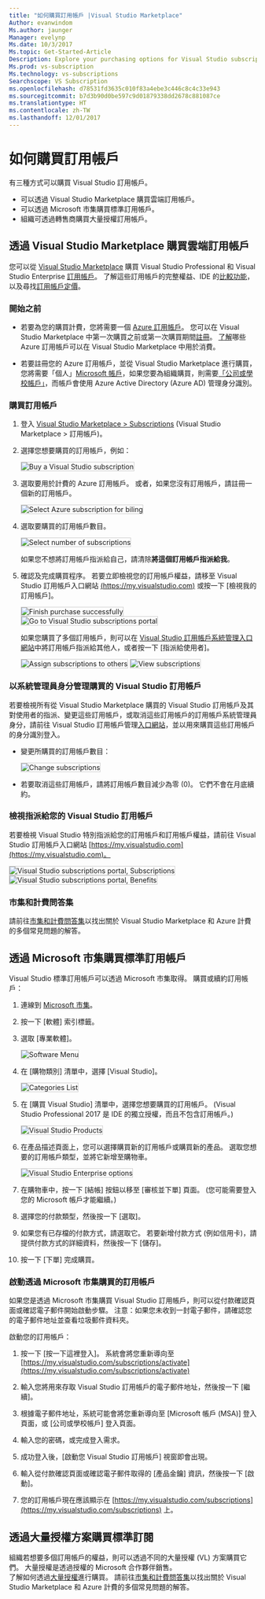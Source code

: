 ```yaml
---
title: "如何購買訂用帳戶 |Visual Studio Marketplace"
Author: evanwindom
Ms.author: jaunger
Manager: evelynp
Ms.date: 10/3/2017
Ms.topic: Get-Started-Article
Description: Explore your purchasing options for Visual Studio subscriptions
Ms.prod: vs-subscription
Ms.technology: vs-subscriptions
Searchscope: VS Subscription
ms.openlocfilehash: d78531fd3635c010f83a4ebe3c446c8c4c33e943
ms.sourcegitcommit: b7d3b90d0be597c9d01879338dd2678c881087ce
ms.translationtype: HT
ms.contentlocale: zh-TW
ms.lasthandoff: 12/01/2017
---
```

#   <a name="how-to-buy-a-subscription"></a>如何購買訂用帳戶
有三種方式可以購買 Visual Studio 訂用帳戶。  
- 可以透過 Visual Studio Marketplace 購買雲端訂用帳戶。
- 可以透過 Microsoft 市集購買標準訂用帳戶。 
- 組織可透過轉售商購買大量授權訂用帳戶。  

## <a name="buying-cloud-subscriptions-through-the-visual-studio-marketplace"></a>透過 Visual Studio Marketplace 購買雲端訂用帳戶
您可以從 [Visual Studio Marketplace](https://marketplace.visualstudio.com) 購買 Visual Studio Professional 和 Visual Studio Enterprise [訂用帳戶](https://www.visualstudio.com/subscriptions/)。 了解這些訂用帳戶的完整權益、IDE 的[比較功能](https://www.visualstudio.com/vs/compare/)，以及尋找[訂用帳戶定價](https://www.visualstudio.com/vs/pricing/)。

### <a name="before-you-start"></a>開始之前

*   若要為您的購買計費，您將需要一個 [Azure 訂用帳戶](https://azure.microsoft.com/en-us/pricing/purchase-options/)。 您可以在 Visual Studio Marketplace 中第一次購買之前或第一次購買期間[註冊](https://account.windowsazure.com/Subscriptions)。
[了解](https://docs.microsoft.com/en-us/vsts/marketplace/marketplace-billing-qa)哪些 Azure 訂用帳戶可以在 Visual Studio Marketplace 中用於消費。 

*   若要註冊您的 Azure 訂用帳戶，並從 Visual Studio Marketplace 進行購買，您將需要「個人」[Microsoft 帳戶](https://www.microsoft.com/account)，如果您要為組織購買，則需要[「公司或學校帳戶」](https://azure.microsoft.com/en-us/documentation/articles/sign-up-organization/)，而帳戶會使用 Azure Active Directory (Azure AD) 管理身分識別。

### <a name="buy-subscriptions"></a>購買訂用帳戶


1.  登入 [Visual Studio Marketplace > Subscriptions](https://marketplace.visualstudio.com/subscriptions) (Visual Studio Marketplace > 訂用帳戶)。

2.  選擇您想要購買的訂用帳戶，例如：

    <img alt="Buy a Visual Studio subscription" src="_img/buy-vs-subscriptions/buy-vs-sub-start.png" style="border: 1px solid #CCCCCC" />

3.  選取要用於計費的 Azure 訂用帳戶。
或者，如果您沒有訂用帳戶，請註冊一個新的訂用帳戶。

    <img alt="Select Azure subscription for biling" src="_img/buy-vs-subscriptions/buy-vs-sub-Azure-sub.png" style="border: 1px solid #CCCCCC" />

4.  選取要購買的訂用帳戶數目。

    <img alt="Select number of subscriptions" src="_img/buy-vs-subscriptions/buy-vs-sub-users.png" style="border: 1px solid #CCCCCC" />

    如果您不想將訂用帳戶指派給自己，請清除**將這個訂用帳戶指派給我**。

5.  確認及完成購買程序。 若要立即檢視您的訂用帳戶權益，請移至 Visual Studio 訂用帳戶入口網站 [(https://my.visualstudio.com)](https://my.visualstudio.com) 或按一下 [檢視我的訂用帳戶]。

    <img alt="Finish purchase successfully" src="_img/buy-vs-subscriptions/buy-vs-sub-success.png" style="border: 1px solid #CCCCCC" />

    <img alt="Go to Visual Studio subscriptions portal" src="_img/buy-vs-subscriptions/view-subscription-benefits-subscriptions-portal.png" style="border: 1px solid #CCCCCC" />

    如果您購買了多個訂用帳戶，則可以在 [Visual Studio 訂用帳戶系統管理入口網站]( https://manage.visualstudio.com/cloud)中將訂用帳戶指派給其他人，或者按一下 [指派給使用者]。

    <img alt="Assign subscriptions to others" src="_img/buy-vs-subscriptions/buy-vs-sub-success-many.png" style="border: 1px solid #CCCCCC" />

    <img alt="View subscriptions" src="_img/buy-vs-subscriptions/assign-subscriptions.png" style="border: 1px solid #CCCCCC" />

<a name="manage-subscriptions"></a>
###  <a name="manage-purchased-visual-studio-subscriptions-as-administrator"></a>以系統管理員身分管理購買的 Visual Studio 訂用帳戶

若要檢視所有從 Visual Studio Marketplace 購買的 Visual Studio 訂用帳戶及其對使用者的指派、變更這些訂用帳戶，或取消這些訂用帳戶的訂用帳戶系統管理員身分，請前往 Visual Studio 訂用帳戶管理[入口網站](https://manage.visualstudio.com/cloud)，並以用來購買這些訂用帳戶的身分識別登入。

*   變更所購買的訂用帳戶數目：

    <img alt="Change subscriptions" src="_img/buy-vs-subscriptions/manage-subscriptions.png" style="border: 1px solid #CCCCCC" />

*   若要取消這些訂用帳戶，請將訂用帳戶數目減少為零 (0)。 它們不會在月底續約。

### <a name="view-visual-studio-subscriptions-assigned-to-you"></a>檢視指派給您的 Visual Studio 訂用帳戶

若要檢視 Visual Studio 特別指派給您的訂用帳戶和訂用帳戶權益，請前往 Visual Studio 訂用帳戶入口網站 [https://my.visualstudio.com](https://my.visualstudio.com)。

   <img alt="Visual Studio subscriptions portal, Subscriptions" src="_img/buy-vs-subscriptions/view-assigned-subscription-list-subscriptions-portal.png" style="border: 1px solid #CCCCCC" />

   <img alt="Visual Studio subscriptions portal, Benefits" src="_img/buy-vs-subscriptions/view-subscription-benefits-subscriptions-portal.png" style="border: 1px solid #CCCCCC" />

### <a name="marketplace-and-billing-qa"></a>市集和計費問答集

請前往[市集和計費問答集](/vsts/marketplace/marketplace-billing-qa)以找出關於 Visual Studio Marketplace 和 Azure 計費的多個常見問題的解答。 

## <a name="buying-standard-subscriptions-through-the-microsoft-store"></a>透過 Microsoft 市集購買標準訂用帳戶
Visual Studio 標準訂用帳戶可以透過 Microsoft 市集取得。  購買或續約訂用帳戶：

1. 連線到 [Microsoft 市集](https://www.microsoft.com/store)。
2. 按一下 [軟體] 索引標籤。
3. 選取 [專業軟體]。

    <img alt="Software Menu" src="_img/buy-vs-subscriptions/professional-software.png" style="border: 1px solid #CCCCCC" />

4. 在 [購物類別] 清單中，選擇 [Visual Studio]。

    <img alt="Categories List" src="_img/buy-vs-subscriptions/shop-categories.png" style="border: 1px solid #CCCCCC" />

5. 在 [購買 Visual Studio] 清單中，選擇您想要購買的訂用帳戶。 (Visual Studio Professional 2017 是 IDE 的獨立授權，而且不包含訂用帳戶。)

    <img alt="Visual Studio Products" src="_img/buy-vs-subscriptions/shop-visual-studio.png" style="border: 1px solid #CCCCCC" />

6. 在產品描述頁面上，您可以選擇購買新的訂用帳戶或購買新的產品。  選取您想要的訂用帳戶類型，並將它新增至購物車。 

    <img alt="Visual Studio Enterprise options" src="_img/buy-vs-subscriptions/enterprise-options.png" style="border: 1px solid #CCCCCC" />

7. 在購物車中，按一下 [結帳] 按鈕以移至 [審核並下單] 頁面。  (您可能需要登入您的 Microsoft 帳戶才能繼續。) 

8. 選擇您的付款類型，然後按一下 [選取]。

9. 如果您有已存檔的付款方式，請選取它。  若要新增付款方式 (例如信用卡)，請提供付款方式的詳細資料，然後按一下 [儲存]。

10. 按一下 [下單] 完成購買。  

### <a name="activating-subscriptions-purchased-through-the-microsoft-store"></a>啟動透過 Microsoft 市集購買的訂用帳戶

如果您是透過 Microsoft 市集購買 Visual Studio 訂用帳戶，則可以從付款確認頁面或確認電子郵件開始啟動步驟。 注意：如果您未收到一封電子郵件，請確認您的電子郵件地址並查看垃圾郵件資料夾。

啟動您的訂用帳戶： 

1. 按一下 [按一下這裡登入]。 系統會將您重新導向至 [https://my.visualstudio.com/subscriptions/activate](https://my.visualstudio.com/subscriptions/activate)

2. 輸入您將用來存取 Visual Studio 訂用帳戶的電子郵件地址，然後按一下 [繼續]。

3. 根據電子郵件地址，系統可能會將您重新導向至 [Microsoft 帳戶 (MSA)] 登入頁面，或 [公司或學校帳戶] 登入頁面。 

4. 輸入您的密碼，或完成登入需求。
5. 成功登入後，[啟動您 Visual Studio 訂用帳戶] 視窗即會出現。
6. 輸入從付款確認頁面或確認電子郵件取得的 [產品金鑰] 資訊，然後按一下 [啟動]。

7. 您的訂用帳戶現在應該顯示在 [https://my.visualstudio.com/subscriptions](https://my.visualstudio.com/subscriptions) 上。


## <a name="buying-standard-subscriptions-through-volume-license-programs"></a>透過大量授權方案購買標準訂閱


組織若想要多個訂用帳戶的權益，則可以透過不同的大量授權 (VL) 方案購買它們。  大量授權是透過授權的 Microsoft 合作夥伴銷售。  
了解如何透過[大量授權](https://www.microsoft.com/Licensing/how-to-buy/how-to-buy.aspx)進行購買。 請前往[市集和計費問答集](/vsts/marketplace/marketplace-billing-qa)以找出關於 Visual Studio Marketplace 和 Azure 計費的多個常見問題的解答。 


